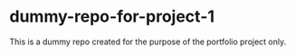 # dummy-repo-for-project-1
This is a dummy repo created for the purpose of the portfolio project only. 
